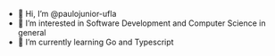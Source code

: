 - 👋 Hi, I’m @paulojunior-ufla
- 👀 I’m interested in Software Development and Computer Science in general
- 🌱 I’m currently learning Go and Typescript 
